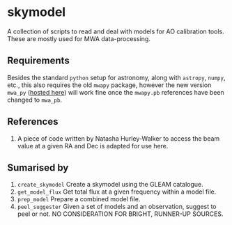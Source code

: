 # skymodel
A collection of scripts to read and deal with models for AO calibration tools. These are mostly used for MWA data-processing.

## Requirements
Besides the standard `python` setup for astronomy, along with `astropy`, `numpy`, etc., this also requires the old `mwapy` package, however the new version `mwa_py` ([hosted here](https://github.com/MWATelescope/mwa_pb)) will work fine once the `mwapy.pb` references have been changed to `mwa_pb`.  
## References
1. A piece of code written by Natasha Hurley-Walker to access the beam value at a given RA and Dec is adapted for use here.

## Sumarised by
1. `create_skymodel` Create a skymodel using the GLEAM catalogue.
2. `get_model_flux` Get total flux at a given frequency within a model file.
3. `prep_model` Prepare a combined model file.
4. `peel_suggester` Given a set of models and an observation, suggest to peel or not. NO CONSIDERATION FOR BRIGHT, RUNNER-UP SOURCES.

